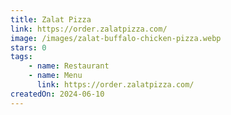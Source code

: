 ```yaml
---
title: Zalat Pizza
link: https://order.zalatpizza.com/
image: /images/zalat-buffalo-chicken-pizza.webp
stars: 0
tags:
    - name: Restaurant
    - name: Menu
      link: https://order.zalatpizza.com/
createdOn: 2024-06-10
---
```

